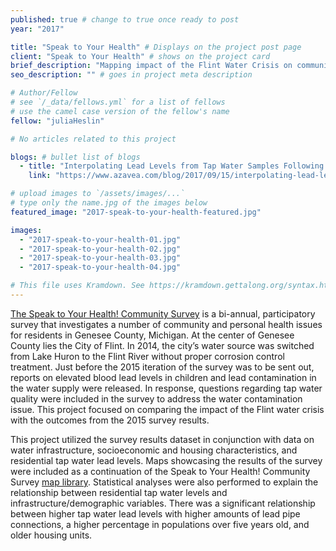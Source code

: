 ```yaml
---
published: true # change to true once ready to post
year: "2017"

title: "Speak to Your Health" # Displays on the project post page
client: "Speak to Your Health" # shows on the project card
brief_description: "Mapping impact of the Flint Water Crisis on community health" # shows on the project card
seo_description: "" # goes in project meta description

# Author/Fellow
# see `/_data/fellows.yml` for a list of fellows
# use the camel case version of the fellow's name
fellow: "juliaHeslin"

# No articles related to this project

blogs: # bullet list of blogs
  - title: "Interpolating Lead Levels from Tap Water Samples Following the Flint Water Crisis"
    link: "https://www.azavea.com/blog/2017/09/15/interpolating-lead-levels-from-tap-water-samples-following-flint-water-crisis"

# upload images to `/assets/images/...`
# type only the name.jpg of the images below
featured_image: "2017-speak-to-your-health-featured.jpg"

images:
  - "2017-speak-to-your-health-01.jpg"
  - "2017-speak-to-your-health-02.jpg"
  - "2017-speak-to-your-health-03.jpg"
  - "2017-speak-to-your-health-04.jpg"

# This file uses Kramdown. See https://kramdown.gettalong.org/syntax.html for syntax
---
```

[The Speak to Your Health! Community Survey](http://speak.gchd.us/) is a bi-annual, participatory survey that investigates a number of community and personal health issues for residents in Genesee County, Michigan. At the center of Genesee County lies the City of Flint. In 2014, the city’s water source was switched from Lake Huron to the Flint River without proper corrosion control treatment. Just before the 2015 iteration of the survey was to be sent out, reports on elevated blood lead levels in children and lead contamination in the water supply were released. In response, questions regarding tap water quality were included in the survey to address the water contamination issue. This project focused on comparing the impact of the Flint water crisis with the outcomes from the 2015 survey results.

This project utilized the survey results dataset in conjunction with data on water infrastructure, socioeconomic and housing characteristics, and residential tap water lead levels. Maps showcasing the results of the survey were included as a continuation of the Speak to Your Health! Community Survey [map library](http://speak.gchd.us/survey-map-libraries/). Statistical analyses were also performed to explain the relationship between residential tap water levels and infrastructure/demographic variables. There was a significant relationship between higher tap water lead levels with higher amounts of lead pipe connections, a higher percentage in populations over five years old, and older housing units.
